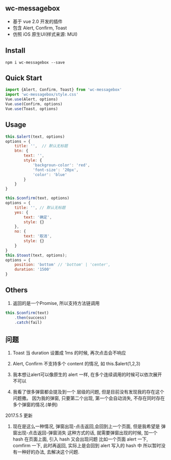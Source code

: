 ## wc-messagebox
* 基于 vue 2.0 开发的插件
* 包含 Alert, Confirm, Toast
* 仿照 iOS 原生UI(样式来源: MUI)

## Install
```shell
npm i wc-messagebox --save
```

## Quick Start
```javascript
import {Alert, Confirm, Toast} from 'wc-messagebox'
import 'wc-messagebox/style.css'
Vue.use(Alert, options)
Vue.use(Confirm, options)
Vue.use(Toast, options)
```

## Usage
```javascript
this.$alert(text, options)
options = {
	title: '',  // 默认无标题
	btn: {
		text: '',
		style: {
			'backgroun-color': 'red',
			'font-size': '20px',
			'color': 'blue'
		}
	}
}

this.$confirm(text, options)
options = {
    title: '', // 默认无标题
    yes: {
        text: '确定',
        style: {}
    },
    no: {
        text: '取消',
        style: {}
    }
}
this.$toast(text, options);
options = {
	position: 'bottom' // 'bottom' | 'center',
	duration: '1500'
}

```

## Others
1. 返回的是一个Promise, 所以支持方法链调用
```javascript
this.$confirm(text)
	.then(success)
	.catch(fail)
```

## 问题
1. Toast 当 duration 设置成 1ms 的时候, 再次点击会不响应

3. Alert, Confirm 不支持多个 content 的情况, 如
	   this.$alert(1,2,3)

4. 我本想让alert可以像原生的 alert 一样, 在多个连续调用的时候可以依次展开
   不可以
5. 我看了很多弹窗都会提及到一个 层级的问题, 但是目前没有发现我的存在这个问题撒。
   因为我的弹窗, 只要第二个出现, 第一个会自动消失, 不存在同时存在多个弹窗的情况.(单例)

2017.5.5 更新
1. 现在是这么一种情况, 弹窗出现-点击返回,会回到上一个页面, 但是我希望是
   弹窗出现-点击返回-弹窗消失
   这种方式的话, 就需要弹窗出现的时候, 加一个 hash 在页面上面, 引入 hash 又会出现问题
   比如一个页面 alert 一下, comfirm 一下, 此时再返回, 实际上是会回到 alert 写入的 hash 中
   所以暂时没有一种好的办法, 去解决这个问题. 













